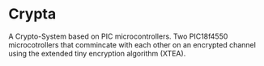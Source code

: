 # Crypta
A Crypto-System based on PIC microcontrollers.
Two PIC18f4550 microcotrollers that commincate with each other on an encrypted channel using the extended tiny encryption algorithm (XTEA).
